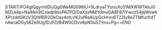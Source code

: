 $START$rPO4gIQgyrmIDIJQg0WeMG096lU+5LdryaTYunuXc01MXWWTAhJGMZLk4p+Na9An3lCxadp9sxPAZPD/DaXzeNMYdmuGA8F87IYwcz54pjWowkXPrzddGKzV3QWBiR2OkOax4ntLirK2uf6eAUpGcHrov6T22Iy8eZTMfurfrdTnAw/aDGy58Ze9Ug1DJFD/B4W0CDvv6pN1iuS7/ms+Pg==$END$
